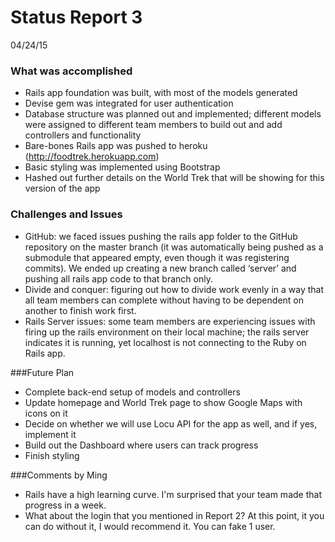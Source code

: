 # Status Report 3
04/24/15

### What was accomplished
- Rails app foundation was built, with most of the models generated
- Devise gem was integrated for user authentication
- Database structure was planned out and implemented; different models were assigned to different team members to build out and add controllers and functionality
- Bare-bones Rails app was pushed to heroku (http://foodtrek.herokuapp.com)
- Basic styling was implemented using Bootstrap
- Hashed out further details on the World Trek that will be showing for this version of the app

### Challenges and Issues
- GitHub: we faced issues pushing the rails app folder to the GitHub repository on the master branch (it was automatically being pushed as a submodule that appeared empty, even though it was registering commits). We ended up creating a new branch called ‘server’ and pushing all rails app code to that branch only.
- Divide and conquer: figuring out how to divide work evenly in a way that all team members can complete without having to be dependent on another to finish work first.
- Rails Server issues: some team members are experiencing issues with firing up the rails environment on their local machine; the rails server indicates it is running, yet localhost is not connecting to the Ruby on Rails app.

###Future Plan
- Complete back-end setup of models and controllers
- Update homepage and World Trek page to show Google Maps with icons on it
- Decide on whether we will use Locu API for the app as well, and if yes, implement it
- Build out the Dashboard where users can track progress
- Finish styling

###Comments by Ming
* Rails have a high learning curve. I'm surprised that your team made that progress in a week.
* What about the login that you mentioned in Report 2?  At this point, it you can do without it, I would recommend it.  You can fake 1 user.

